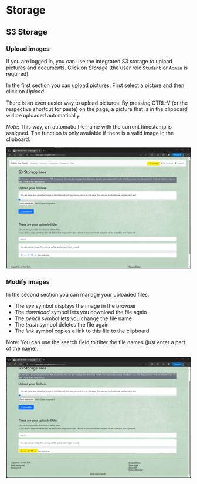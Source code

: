 # Storage

## S3 Storage

### Upload images

If you are logged in, you can use the integrated S3 storage to upload pictures and documents. Click on _Storage_ (the user role `Student` or `Admin` is required).

In the first section you can upload pictures. First select a picture and then click on _Upload_.

There is an even easier way to upload pictures. By pressing CTRL-V (or the respective shortcut for paste) on the page, a picture that is in the clipboard will be uploaded automatically.

_Note_: This way, an automatic file name with the current timestamp is assigned. The function is only available if there is a valid image in the clipboard.

![Storage upload](./img/storage_upload.png)

### Modify images 

In the second section you can manage your uploaded files.

- The _eye_ symbol displays the image in the browser
- The _download_ symbol lets you download the file again
- The _pencil_ symbol lets you change the file name
- The _trash_ symbol deletes the file again
- The _link_ symbol copies a link to this file to the clipboard

Note: You can use the search field to filter the file names (just enter a part of the name).

![Storage edit](./img/storage_edit.png)
